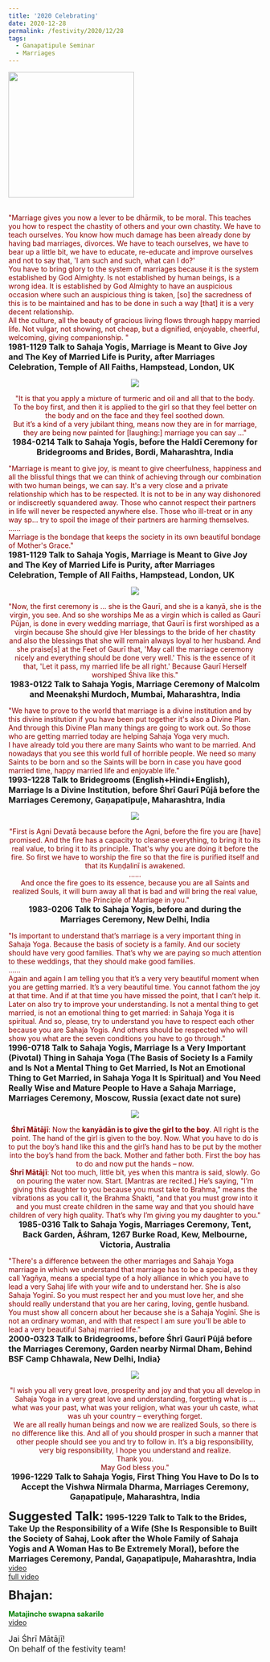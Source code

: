 ```yaml
---
title: '2020 Celebrating'
date: 2020-12-28
permalink: /festivity/2020/12/28
tags:
  - Ganapatipule Seminar
  - Marriages
---
```


<div style="text-align: left"><img src="/images/image00.png" width="250" /></div><br>

<p>
<font color="DarkRed">"Marriage gives you now a lever to be dhārmik, to be moral. This teaches you how to respect the chastity of others and your own chastity. We have to teach ourselves. You know how much damage has been already done by having bad marriages, divorces. We have to teach ourselves, we have to bear up a little bit, we have to educate, re-educate and improve ourselves and not to say that, 'I am such and such, what can I do?'<br>
You have to bring glory to the system of marriages because it is the system established by God Almighty. Is not established by human beings, is a wrong idea. It is established by God Almighty to have an auspicious occasion where such an auspicious thing is taken, [so] the sacredness of this is to be maintained and has to be done in such a way [that] it is a very decent relationship.<br>
All the culture, all the beauty of gracious living flows through happy married life. Not vulgar, not showing, not cheap, but a dignified, enjoyable, cheerful, welcoming, giving companionship. "</font><br>
<font size="+0"><b>1981-1129 Talk to Sahaja Yogis, Marriage is Meant to Give Joy and The Key of Married Life is Purity, after Marriages Celebration, Temple of All Faiths, Hampstead, London, UK</b></font>
</p>

<div style="text-align: center"><img src="/images/image594.png" /></div>

<p style="text-align:center;">
<font color="DarkRed">"It is that you apply a mixture of turmeric and oil and all that to the body.<br>
To the boy first, and then it is applied to the girl so that they feel better on the body and on the face and they feel soothed down.<br>
But it’s a kind of a very jubilant thing, means now they are in for marriage, they are being now painted for [laughing:] marriage you can say ..."</font><br>
<font size="+0"><b>1984-0214 Talk to Sahaja Yogis, before the Haldī Ceremony for Bridegrooms and Brides, Bordi, Maharashtra, India</b></font>
</p>

<p>
<font color="DarkRed">"Marriage is meant to give joy, is meant to give cheerfulness, happiness and all the blissful things that we can think of achieving through our combination with two human beings, we can say. It's a very close and a private relationship which has to be respected. It is not to be in any way dishonored or indiscreetly squandered away. Those who cannot respect their partners in life will never be respected anywhere else. Those who ill-treat or in any way sp... try to spoil the image of their partners are harming themselves.<br>
......<br>
Marriage is the bondage that keeps the society in its own beautiful bondage of Mother's Grace."</font><br>
<font size="+0"><b>1981-1129 Talk to Sahaja Yogis, Marriage is Meant to Give Joy and The Key of Married Life is Purity, after Marriages Celebration, Temple of All Faiths, Hampstead, London, UK</b></font>
</p>

<div style="text-align: center"><img src="/images/image595.png" /></div>

<p style="text-align:center;">
<font color="DarkRed">"Now, the first ceremony is ... she is the Gaurī, and she is a kanyā, she is the virgin, you see. And so she worships Me as a virgin which is called as Gaurī Pūjan, is done in every wedding marriage, that Gaurī is first worshiped as a virgin because She should give Her blessings to the bride of her chastity and also the blessings that she will remain always loyal to her husband. And she praise[s] at the Feet of Gaurī that, 'May call the marriage ceremony nicely and everything should be done very well.' This is the essence of it that, 'Let it pass, my married life be all right.' Because Gaurī Herself worshiped Śhiva like this."</font><br>
<font size="+0"><b>1983-0122 Talk to Sahaja Yogis, Marriage Ceremony of Malcolm and Meenakṣhi Murdoch, Mumbai, Maharashtra, India</b></font>
</p>

<p>
<font color="DarkRed">"We have to prove to the world that marriage is a divine institution and by this divine institution if you have been put together it's also a Divine Plan. And through this Divine Plan many things are going to work out. So those who are getting married today are helping Sahaja Yoga very much.<br>
I have already told you there are many Saints who want to be married. And nowadays that you see this world full of horrible people. We need so many Saints to be born and so the Saints will be born in case you have good married time, happy married life and enjoyable life."</font><br>
<font size="+0"><b>1993-1228 Talk to Bridegrooms (English+Hindi+English), Marriage Is a Divine Institution, before Śhrī Gaurī Pūjā before the Marriages Ceremony, Gaṇapatīpuḷe, Maharashtra, India</b></font>
</p>

<div style="text-align: center"><img src="/images/image596.png" /></div>

<p style="text-align:center;">
<font color="DarkRed">"First is Agni Devatā because before the Agni, before the fire you are [have] promised. And the fire has a capacity to cleanse everything, to bring it to its real value, to bring it to its principle. That's why you are doing it before the fire. So first we have to worship the fire so that the fire is purified itself and that its Kuṇḍalinī is awakened.<br>
......<br>
And once the fire goes to its essence, because you are all Saints and realized Souls, it will burn away all that is bad and will bring the real value, the Principle of Marriage in you."</font><br>
<font size="+0"><b>1983-0206 Talk to Sahaja Yogis, before and during the Marriages Ceremony, New Delhi, India</b></font>
</p>

<p>
<font color="DarkRed">"Is important to understand that’s marriage is a very important thing in Sahaja Yoga. Because the basis of society is a family. And our society should have very good families. That’s why we are paying so much attention to these weddings, that they should make good families.<br>
......<br>
Again and again I am telling you that it’s a very very beautiful moment when you are getting married. It’s a very beautiful time. You cannot fathom the joy at that time. And if at that time you have missed the point, that I can’t help it. Later on also try to improve your understanding. Is not a mental thing to get married, is not an emotional thing to get married: in Sahaja Yoga it is spiritual. And so, please, try to understand you have to respect each other because you are Sahaja Yogis. And others should be respected who will show you what are the seven conditions you have to go through."</font><br>
<font size="+0"><b>1996-0718 Talk to Sahaja Yogis, Marriage Is a Very Important (Pivotal) Thing in Sahaja Yoga (The Basis of Society Is a Family and Is Not a Mental Thing to Get Married, Is Not an Emotional Thing to Get Married, in Sahaja Yoga It Is Spiritual) and You Need Really Wise and Mature People to Have a Sahaja Marriage, Marriages Ceremony, Moscow, Russia (exact date not sure)</b></font>
</p>

<div style="text-align: center"><img src="/images/image597.png" /></div>

<p style="text-align:center;">
<font color="DarkRed"><b>Śhrī Mātājī</b>: Now the <b>kanyādān is to give the girl to the boy</b>. All right is the point. The hand of the girl is given to the boy. Now. 
What you have to do is to put the boy’s hand like this and the girl’s hand has to be put by the mother into the boy’s hand from the back. 
Mother and father both. First the boy has to do and now put the hands – now.<br>
<b>Śhrī Mātājī</b>: Not too much, little bit, yes when this mantra is said, slowly. Go on pouring the water now. Start. [Mantras are recited.]
He’s saying, "I’m giving this daughter to you because you must take to Brahma," means the vibrations as you call it, the Brahma Śhakti, 
"and that you must grow into it and you must create children in the same way and that you should have children of very high quality.
 That’s why I’m giving you my daughter to you."</b></font><br>
<font size="+0"><b>1985-0316 Talk to Sahaja Yogis, Marriages Ceremony, Tent, Back Garden, Āśhram, 1267 Burke Road, Kew, Melbourne, Victoria, Australia</b></font>
</p>

<p>
<font color="DarkRed">"There's a difference between the other marriages and Sahaja Yoga marriage in which we understand that marriage has to be a special, as they call Yagñya, means a special type of a holy alliance in which you have to lead a very Sahaj life with your wife and to understand her. She is also Sahaja Yoginī. So you must respect her and you must love her, and she should really understand that you are her caring, loving, gentle husband. You must show all concern about her because she is a Sahaja Yoginī. She is not an ordinary woman, and with that respect I am sure you'll be able to lead a very beautiful Sahaj married life."</font><br>
<font size="+0"><b>2000-0323 Talk to Bridegrooms, before Śhrī Gaurī Pūjā before the Marriages Ceremony, Garden nearby Nirmal Dham, Behind BSF Camp Chhawala, New Delhi, India}</b></font>
</p>

<div style="text-align: center"><img src="/images/image598.png" /></div>

<p style="text-align:center;">
<font color="DarkRed">"I wish you all very great love, prosperity and joy and that you all develop in Sahaja Yoga in a very
great love and understanding, forgetting what is ... what was your past, what was your religion, what was
your uh caste, what was uh your country – everything forget.<br>
We are all really human beings and now we are realized Souls, so there is no difference like this. And
all of you should prosper in such a manner that other people should see you and try to follow in. It’s a big
responsibility, very big responsibility, I hope you understand and realize.<br>
Thank you.<br>
May God bless you."</font><br>
<font size="+0"><b>1996-1229 Talk to Sahaja Yogis, First Thing You Have to Do Is to Accept the Vishwa Nirmala Dharma, Marriages Ceremony, Gaṇapatīpuḷe, Maharashtra, India</b></font>
</p>

<font size="+2"><b>Suggested Talk:</b></font> 
<font size="+0"><b>1995-1229 Talk to Talk to the Brides, Take Up the Responsibility of a Wife (She Is Responsible to Built the Society of Sahaj, Look after the Whole Family of Sahaja Yogis and A Woman Has to Be Extremely Moral), before the Marriages Ceremony, Pandal, Gaṇapatīpuḷe, Maharashtra, India</b></font>
<a href="https://www.youtube.com/watch?v=taFKZ7563Xs&ab_channel=TeachingsofH.H.ShriMatajiNirmalaDevi"> video</a><br>
<a href="https://vimeo.com/356585708"> full video</a><br>

<font size="+2"><b>Bhajan:</b></font>

<p>
<font color="green"><b>Matajinche swapna sakarile</b></font><br>
<a href="https://www.youtube.com/watch?v=V6gBx-pxh44&ab_channel=ThePrawah">video</a> 
</p>

<p>
<font size="+0">Jai Śhrī Mātājī!<br>
On behalf of the festivity team!</font>
</p>